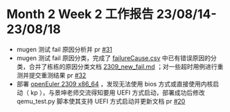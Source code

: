# Month 2 Week 2 工作报告 23/08/14-23/08/18

+ mugen 测试 fail 原因分析并 pr [#31](https://github.com/KotorinMinami/res_list/pull/31)
+ mugen 测试 fail 原因分类，完成了 [failureCause.csv](https://github.com/KotorinMinami/res_list/blob/bf9a721518cf2683b77307e7de820bfd1fe2e14a/oe-rv2309/failureCause.csv) 中已有错误原因的分类，合并了栋栋的原因分类文档 [2309_new_fail.md](./2309_new_fail.md) ；对一些超时用例进行重测并提交重测结果 pr [#32](https://github.com/KotorinMinami/res_list/pull/32)
+ 部署 [openEuler 2309 x86_64](http://121.36.84.172/dailybuild/openEuler-23.09/openeuler-2023-08-16-23-49-42/) ，发现无法使用 bios 方式或直接使用内核启动（ kp ），与景坤老师交流得知要用 UEFI 方式启动，部署成功后修改 qemu_test.py 脚本使其支持 UEFI 方式启动并更新文档 pr [#20](https://github.com/brsf11/mugen-riscv/pull/20)
